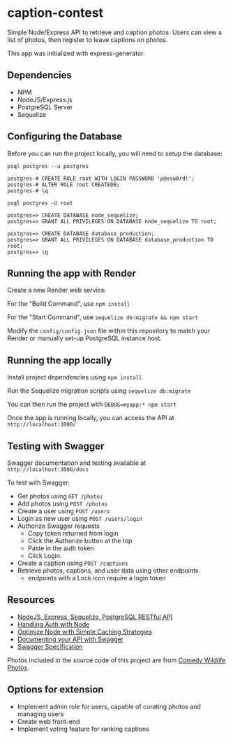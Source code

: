 # caption-contest

Simple Node/Express API to retrieve and caption photos. Users can view a list of photos, then register to leave captions on photos.

This app was initialized with express-generator.

## Dependencies
- NPM
- NodeJS/Express.js
- PostgreSQL Server
- Sequelize
  
## Configuring the Database
Before you can run the project locally, you will need to setup the database:
```
psql postgres --u postgres

postgres-# CREATE ROLE root WITH LOGIN PASSWORD 'p@ssw0rd!';
postgres-# ALTER ROLE root CREATEDB;
postgres-# \q

psql postgres -U root

postgres=> CREATE DATABASE node_sequelize;
postgres=> GRANT ALL PRIVILEGES ON DATABASE node_sequelize TO root;

postgres=> CREATE DATABASE database_production;
postgres=> GRANT ALL PRIVILEGES ON DATABASE database_production TO root;
postgres=> \q
```
## Running the app with Render
Create a new Render web service.

For the "Build Command", use `npm install`

For the "Start Command", use `sequelize db:migrate && npm start`

Modify the `config/config.json` file within this repository to match your Render or manually set-up PostgreSQL instance host.

## Running the app locally
Install project dependencies using `npm install`

Run the Sequelize migration scripts using `sequelize db:migrate`

You can then run the project with `DEBUG=myapp:* npm start`

Once the app is running locally, you can access the API at `http://localhost:3000/`

## Testing with Swagger
Swagger documentation and testing available at `http://localhost:3000/docs`

To test with Swagger:
 - Get photos using `GET /photos`
 - Add photos using `POST /photos`
 - Create a user using `POST /users`
 - Login as new user using `POST /users/login`
 - Authorize Swagger requests
   - Copy token returned from login
   - Click the Authorize button at the top
   - Paste in the auth token
   - Click Login.
 - Create a caption using `POST /captions`
 - Retrieve photos, captions, and user data using other endpoints.
   - endpoints with a Lock icon require a login token

## Resources
- [NodeJS, Express, Sequelize, PostgreSQL RESTful API](https://www.djamware.com/post/5b56a6cc80aca707dd4f65a9/nodejs-expressjs-sequelizejs-and-postgresql-restful-api)
- [Handling Auth with Node](https://medium.com/quick-code/handling-authentication-and-authorization-with-node-7f9548fedde8)
- [Optimize Node with Simple Caching Strategies](https://scotch.io/tutorials/how-to-optimize-node-requests-with-simple-caching-strategies)
- [Documenting your API with Swagger](https://levelup.gitconnected.com/swagger-time-to-document-that-express-api-you-built-9b8faaeae563)
- [Swagger Specification](https://swagger.io/docs/specification/basic-structure/)

Photos included in the source code of this project are from [Comedy Wildlife Photos](https://www.comedywildlifephoto.com/gallery/comedy-widlife-2020-competition-winners.php).

## Options for extension
- Implement admin role for users, capable of curating photos and managing users
- Create web front-end
- Implement voting feature for ranking captions
